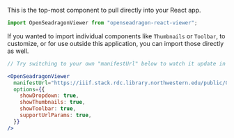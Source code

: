 This is the top-most component to pull directly into your React app.

```js static
import OpenSeadragonViewer from "openseadragon-react-viewer";
```

If you wanted to import individual components like `Thumbnails` or `Toolbar`, to customize, or for use outside this application, you can import those directly as well.

```jsx
// Try switching to your own "manifestUrl" below to watch it update in real time!

<OpenSeadragonViewer
  manifestUrl="https://iiif.stack.rdc.library.northwestern.edu/public/06/20/ea/ca/-5/4e/6-/41/81/-a/85/8-/39/dd/ea/0b/b1/c5-manifest.json"
  options={{
    showDropdown: true,
    showThumbnails: true,
    showToolbar: true,
    supportUrlParams: true,
  }}
/>
```
